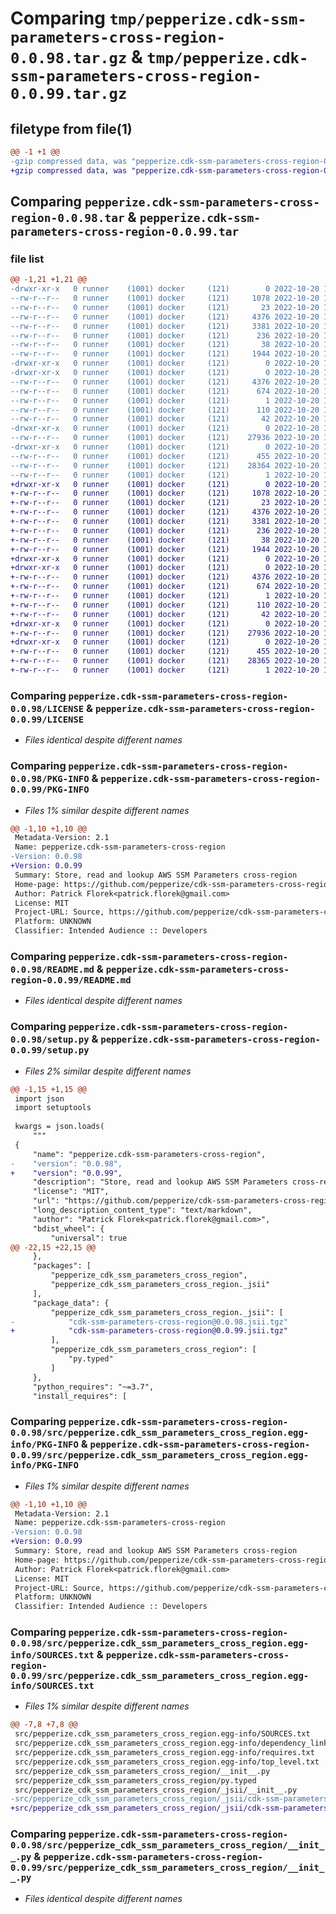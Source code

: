 # Comparing `tmp/pepperize.cdk-ssm-parameters-cross-region-0.0.98.tar.gz` & `tmp/pepperize.cdk-ssm-parameters-cross-region-0.0.99.tar.gz`

## filetype from file(1)

```diff
@@ -1 +1 @@
-gzip compressed data, was "pepperize.cdk-ssm-parameters-cross-region-0.0.98.tar", last modified: Thu Oct 20 12:44:28 2022, max compression
+gzip compressed data, was "pepperize.cdk-ssm-parameters-cross-region-0.0.99.tar", last modified: Thu Oct 20 12:48:51 2022, max compression
```

## Comparing `pepperize.cdk-ssm-parameters-cross-region-0.0.98.tar` & `pepperize.cdk-ssm-parameters-cross-region-0.0.99.tar`

### file list

```diff
@@ -1,21 +1,21 @@
-drwxr-xr-x   0 runner    (1001) docker     (121)        0 2022-10-20 12:44:28.918947 pepperize.cdk-ssm-parameters-cross-region-0.0.98/
--rw-r--r--   0 runner    (1001) docker     (121)     1078 2022-10-20 12:44:14.000000 pepperize.cdk-ssm-parameters-cross-region-0.0.98/LICENSE
--rw-r--r--   0 runner    (1001) docker     (121)       23 2022-10-20 12:44:14.000000 pepperize.cdk-ssm-parameters-cross-region-0.0.98/MANIFEST.in
--rw-r--r--   0 runner    (1001) docker     (121)     4376 2022-10-20 12:44:28.918947 pepperize.cdk-ssm-parameters-cross-region-0.0.98/PKG-INFO
--rw-r--r--   0 runner    (1001) docker     (121)     3381 2022-10-20 12:44:14.000000 pepperize.cdk-ssm-parameters-cross-region-0.0.98/README.md
--rw-r--r--   0 runner    (1001) docker     (121)      236 2022-10-20 12:44:14.000000 pepperize.cdk-ssm-parameters-cross-region-0.0.98/pyproject.toml
--rw-r--r--   0 runner    (1001) docker     (121)       38 2022-10-20 12:44:28.918947 pepperize.cdk-ssm-parameters-cross-region-0.0.98/setup.cfg
--rw-r--r--   0 runner    (1001) docker     (121)     1944 2022-10-20 12:44:14.000000 pepperize.cdk-ssm-parameters-cross-region-0.0.98/setup.py
-drwxr-xr-x   0 runner    (1001) docker     (121)        0 2022-10-20 12:44:28.914947 pepperize.cdk-ssm-parameters-cross-region-0.0.98/src/
-drwxr-xr-x   0 runner    (1001) docker     (121)        0 2022-10-20 12:44:28.918947 pepperize.cdk-ssm-parameters-cross-region-0.0.98/src/pepperize.cdk_ssm_parameters_cross_region.egg-info/
--rw-r--r--   0 runner    (1001) docker     (121)     4376 2022-10-20 12:44:28.000000 pepperize.cdk-ssm-parameters-cross-region-0.0.98/src/pepperize.cdk_ssm_parameters_cross_region.egg-info/PKG-INFO
--rw-r--r--   0 runner    (1001) docker     (121)      674 2022-10-20 12:44:28.000000 pepperize.cdk-ssm-parameters-cross-region-0.0.98/src/pepperize.cdk_ssm_parameters_cross_region.egg-info/SOURCES.txt
--rw-r--r--   0 runner    (1001) docker     (121)        1 2022-10-20 12:44:28.000000 pepperize.cdk-ssm-parameters-cross-region-0.0.98/src/pepperize.cdk_ssm_parameters_cross_region.egg-info/dependency_links.txt
--rw-r--r--   0 runner    (1001) docker     (121)      110 2022-10-20 12:44:28.000000 pepperize.cdk-ssm-parameters-cross-region-0.0.98/src/pepperize.cdk_ssm_parameters_cross_region.egg-info/requires.txt
--rw-r--r--   0 runner    (1001) docker     (121)       42 2022-10-20 12:44:28.000000 pepperize.cdk-ssm-parameters-cross-region-0.0.98/src/pepperize.cdk_ssm_parameters_cross_region.egg-info/top_level.txt
-drwxr-xr-x   0 runner    (1001) docker     (121)        0 2022-10-20 12:44:28.918947 pepperize.cdk-ssm-parameters-cross-region-0.0.98/src/pepperize_cdk_ssm_parameters_cross_region/
--rw-r--r--   0 runner    (1001) docker     (121)    27936 2022-10-20 12:44:14.000000 pepperize.cdk-ssm-parameters-cross-region-0.0.98/src/pepperize_cdk_ssm_parameters_cross_region/__init__.py
-drwxr-xr-x   0 runner    (1001) docker     (121)        0 2022-10-20 12:44:28.918947 pepperize.cdk-ssm-parameters-cross-region-0.0.98/src/pepperize_cdk_ssm_parameters_cross_region/_jsii/
--rw-r--r--   0 runner    (1001) docker     (121)      455 2022-10-20 12:44:14.000000 pepperize.cdk-ssm-parameters-cross-region-0.0.98/src/pepperize_cdk_ssm_parameters_cross_region/_jsii/__init__.py
--rw-r--r--   0 runner    (1001) docker     (121)    28364 2022-10-20 12:44:14.000000 pepperize.cdk-ssm-parameters-cross-region-0.0.98/src/pepperize_cdk_ssm_parameters_cross_region/_jsii/cdk-ssm-parameters-cross-region@0.0.98.jsii.tgz
--rw-r--r--   0 runner    (1001) docker     (121)        1 2022-10-20 12:44:14.000000 pepperize.cdk-ssm-parameters-cross-region-0.0.98/src/pepperize_cdk_ssm_parameters_cross_region/py.typed
+drwxr-xr-x   0 runner    (1001) docker     (121)        0 2022-10-20 12:48:51.015817 pepperize.cdk-ssm-parameters-cross-region-0.0.99/
+-rw-r--r--   0 runner    (1001) docker     (121)     1078 2022-10-20 12:48:36.000000 pepperize.cdk-ssm-parameters-cross-region-0.0.99/LICENSE
+-rw-r--r--   0 runner    (1001) docker     (121)       23 2022-10-20 12:48:36.000000 pepperize.cdk-ssm-parameters-cross-region-0.0.99/MANIFEST.in
+-rw-r--r--   0 runner    (1001) docker     (121)     4376 2022-10-20 12:48:51.015817 pepperize.cdk-ssm-parameters-cross-region-0.0.99/PKG-INFO
+-rw-r--r--   0 runner    (1001) docker     (121)     3381 2022-10-20 12:48:36.000000 pepperize.cdk-ssm-parameters-cross-region-0.0.99/README.md
+-rw-r--r--   0 runner    (1001) docker     (121)      236 2022-10-20 12:48:36.000000 pepperize.cdk-ssm-parameters-cross-region-0.0.99/pyproject.toml
+-rw-r--r--   0 runner    (1001) docker     (121)       38 2022-10-20 12:48:51.015817 pepperize.cdk-ssm-parameters-cross-region-0.0.99/setup.cfg
+-rw-r--r--   0 runner    (1001) docker     (121)     1944 2022-10-20 12:48:36.000000 pepperize.cdk-ssm-parameters-cross-region-0.0.99/setup.py
+drwxr-xr-x   0 runner    (1001) docker     (121)        0 2022-10-20 12:48:51.015817 pepperize.cdk-ssm-parameters-cross-region-0.0.99/src/
+drwxr-xr-x   0 runner    (1001) docker     (121)        0 2022-10-20 12:48:51.015817 pepperize.cdk-ssm-parameters-cross-region-0.0.99/src/pepperize.cdk_ssm_parameters_cross_region.egg-info/
+-rw-r--r--   0 runner    (1001) docker     (121)     4376 2022-10-20 12:48:50.000000 pepperize.cdk-ssm-parameters-cross-region-0.0.99/src/pepperize.cdk_ssm_parameters_cross_region.egg-info/PKG-INFO
+-rw-r--r--   0 runner    (1001) docker     (121)      674 2022-10-20 12:48:50.000000 pepperize.cdk-ssm-parameters-cross-region-0.0.99/src/pepperize.cdk_ssm_parameters_cross_region.egg-info/SOURCES.txt
+-rw-r--r--   0 runner    (1001) docker     (121)        1 2022-10-20 12:48:50.000000 pepperize.cdk-ssm-parameters-cross-region-0.0.99/src/pepperize.cdk_ssm_parameters_cross_region.egg-info/dependency_links.txt
+-rw-r--r--   0 runner    (1001) docker     (121)      110 2022-10-20 12:48:50.000000 pepperize.cdk-ssm-parameters-cross-region-0.0.99/src/pepperize.cdk_ssm_parameters_cross_region.egg-info/requires.txt
+-rw-r--r--   0 runner    (1001) docker     (121)       42 2022-10-20 12:48:50.000000 pepperize.cdk-ssm-parameters-cross-region-0.0.99/src/pepperize.cdk_ssm_parameters_cross_region.egg-info/top_level.txt
+drwxr-xr-x   0 runner    (1001) docker     (121)        0 2022-10-20 12:48:51.015817 pepperize.cdk-ssm-parameters-cross-region-0.0.99/src/pepperize_cdk_ssm_parameters_cross_region/
+-rw-r--r--   0 runner    (1001) docker     (121)    27936 2022-10-20 12:48:36.000000 pepperize.cdk-ssm-parameters-cross-region-0.0.99/src/pepperize_cdk_ssm_parameters_cross_region/__init__.py
+drwxr-xr-x   0 runner    (1001) docker     (121)        0 2022-10-20 12:48:51.015817 pepperize.cdk-ssm-parameters-cross-region-0.0.99/src/pepperize_cdk_ssm_parameters_cross_region/_jsii/
+-rw-r--r--   0 runner    (1001) docker     (121)      455 2022-10-20 12:48:36.000000 pepperize.cdk-ssm-parameters-cross-region-0.0.99/src/pepperize_cdk_ssm_parameters_cross_region/_jsii/__init__.py
+-rw-r--r--   0 runner    (1001) docker     (121)    28365 2022-10-20 12:48:36.000000 pepperize.cdk-ssm-parameters-cross-region-0.0.99/src/pepperize_cdk_ssm_parameters_cross_region/_jsii/cdk-ssm-parameters-cross-region@0.0.99.jsii.tgz
+-rw-r--r--   0 runner    (1001) docker     (121)        1 2022-10-20 12:48:36.000000 pepperize.cdk-ssm-parameters-cross-region-0.0.99/src/pepperize_cdk_ssm_parameters_cross_region/py.typed
```

### Comparing `pepperize.cdk-ssm-parameters-cross-region-0.0.98/LICENSE` & `pepperize.cdk-ssm-parameters-cross-region-0.0.99/LICENSE`

 * *Files identical despite different names*

### Comparing `pepperize.cdk-ssm-parameters-cross-region-0.0.98/PKG-INFO` & `pepperize.cdk-ssm-parameters-cross-region-0.0.99/PKG-INFO`

 * *Files 1% similar despite different names*

```diff
@@ -1,10 +1,10 @@
 Metadata-Version: 2.1
 Name: pepperize.cdk-ssm-parameters-cross-region
-Version: 0.0.98
+Version: 0.0.99
 Summary: Store, read and lookup AWS SSM Parameters cross-region
 Home-page: https://github.com/pepperize/cdk-ssm-parameters-cross-region.git
 Author: Patrick Florek<patrick.florek@gmail.com>
 License: MIT
 Project-URL: Source, https://github.com/pepperize/cdk-ssm-parameters-cross-region.git
 Platform: UNKNOWN
 Classifier: Intended Audience :: Developers
```

### Comparing `pepperize.cdk-ssm-parameters-cross-region-0.0.98/README.md` & `pepperize.cdk-ssm-parameters-cross-region-0.0.99/README.md`

 * *Files identical despite different names*

### Comparing `pepperize.cdk-ssm-parameters-cross-region-0.0.98/setup.py` & `pepperize.cdk-ssm-parameters-cross-region-0.0.99/setup.py`

 * *Files 2% similar despite different names*

```diff
@@ -1,15 +1,15 @@
 import json
 import setuptools
 
 kwargs = json.loads(
     """
 {
     "name": "pepperize.cdk-ssm-parameters-cross-region",
-    "version": "0.0.98",
+    "version": "0.0.99",
     "description": "Store, read and lookup AWS SSM Parameters cross-region",
     "license": "MIT",
     "url": "https://github.com/pepperize/cdk-ssm-parameters-cross-region.git",
     "long_description_content_type": "text/markdown",
     "author": "Patrick Florek<patrick.florek@gmail.com>",
     "bdist_wheel": {
         "universal": true
@@ -22,15 +22,15 @@
     },
     "packages": [
         "pepperize_cdk_ssm_parameters_cross_region",
         "pepperize_cdk_ssm_parameters_cross_region._jsii"
     ],
     "package_data": {
         "pepperize_cdk_ssm_parameters_cross_region._jsii": [
-            "cdk-ssm-parameters-cross-region@0.0.98.jsii.tgz"
+            "cdk-ssm-parameters-cross-region@0.0.99.jsii.tgz"
         ],
         "pepperize_cdk_ssm_parameters_cross_region": [
             "py.typed"
         ]
     },
     "python_requires": "~=3.7",
     "install_requires": [
```

### Comparing `pepperize.cdk-ssm-parameters-cross-region-0.0.98/src/pepperize.cdk_ssm_parameters_cross_region.egg-info/PKG-INFO` & `pepperize.cdk-ssm-parameters-cross-region-0.0.99/src/pepperize.cdk_ssm_parameters_cross_region.egg-info/PKG-INFO`

 * *Files 1% similar despite different names*

```diff
@@ -1,10 +1,10 @@
 Metadata-Version: 2.1
 Name: pepperize.cdk-ssm-parameters-cross-region
-Version: 0.0.98
+Version: 0.0.99
 Summary: Store, read and lookup AWS SSM Parameters cross-region
 Home-page: https://github.com/pepperize/cdk-ssm-parameters-cross-region.git
 Author: Patrick Florek<patrick.florek@gmail.com>
 License: MIT
 Project-URL: Source, https://github.com/pepperize/cdk-ssm-parameters-cross-region.git
 Platform: UNKNOWN
 Classifier: Intended Audience :: Developers
```

### Comparing `pepperize.cdk-ssm-parameters-cross-region-0.0.98/src/pepperize.cdk_ssm_parameters_cross_region.egg-info/SOURCES.txt` & `pepperize.cdk-ssm-parameters-cross-region-0.0.99/src/pepperize.cdk_ssm_parameters_cross_region.egg-info/SOURCES.txt`

 * *Files 1% similar despite different names*

```diff
@@ -7,8 +7,8 @@
 src/pepperize.cdk_ssm_parameters_cross_region.egg-info/SOURCES.txt
 src/pepperize.cdk_ssm_parameters_cross_region.egg-info/dependency_links.txt
 src/pepperize.cdk_ssm_parameters_cross_region.egg-info/requires.txt
 src/pepperize.cdk_ssm_parameters_cross_region.egg-info/top_level.txt
 src/pepperize_cdk_ssm_parameters_cross_region/__init__.py
 src/pepperize_cdk_ssm_parameters_cross_region/py.typed
 src/pepperize_cdk_ssm_parameters_cross_region/_jsii/__init__.py
-src/pepperize_cdk_ssm_parameters_cross_region/_jsii/cdk-ssm-parameters-cross-region@0.0.98.jsii.tgz
+src/pepperize_cdk_ssm_parameters_cross_region/_jsii/cdk-ssm-parameters-cross-region@0.0.99.jsii.tgz
```

### Comparing `pepperize.cdk-ssm-parameters-cross-region-0.0.98/src/pepperize_cdk_ssm_parameters_cross_region/__init__.py` & `pepperize.cdk-ssm-parameters-cross-region-0.0.99/src/pepperize_cdk_ssm_parameters_cross_region/__init__.py`

 * *Files identical despite different names*


